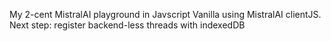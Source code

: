 My 2-cent MistralAI playground in Javscript Vanilla using MistralAI clientJS.\
Next step: register backend-less threads with indexedDB

